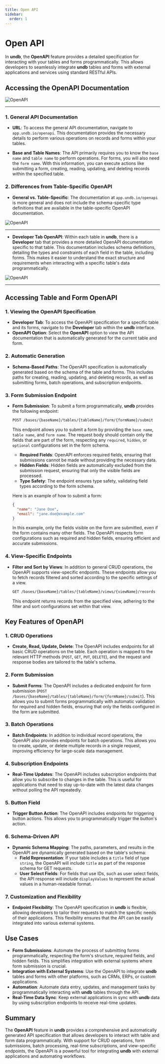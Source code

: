 ```yaml
---
title: Open API
sidebar:
  order: 1
---
```


# Open API

In **undb**, the **OpenAPI** feature provides a detailed specification for interacting with your tables and forms programmatically. This allows developers to seamlessly integrate **undb** tables and forms with external applications and services using standard RESTful APIs.

## Accessing the OpenAPI Documentation

<img src="/imgs/openapi.png" alt="OpenAPI" />

<hr />

### 1. General API Documentation

- **URL**: To access the general API documentation, navigate to `app.undb.io/openapi`. This documentation provides the necessary details to perform various operations on records and forms within your tables.

- **Base and Table Names**: The API primarily requires you to know the `base name` and `table name` to perform operations. For forms, you will also need the `form name`. With this information, you can execute actions like submitting a form, creating, reading, updating, and deleting records within the specified table.

### 2. Differences from Table-Specific OpenAPI

- **General vs. Table-Specific**: The documentation at `app.undb.io/openapi` is more general and does not include the schema-specific type definitions that are available in the table-specific OpenAPI documentation.

<img src="/imgs/openapi-general.png" alt="OpenAPI" />

<hr />

- **Developer Tab OpenAPI**: Within each table in **undb**, there is a **Developer** tab that provides a more detailed OpenAPI documentation specific to that table. This documentation includes schema definitions, detailing the types and constraints of each field in the table, including forms. This makes it easier to understand the exact structure and requirements when interacting with a specific table's data programmatically.

<img src="/imgs/openapi-table.png" alt="OpenAPI" />

<hr />

## Accessing Table and Form OpenAPI

### 1. Viewing the OpenAPI Specification

- **Developer Tab**: To access the OpenAPI specification for a specific table and its forms, navigate to the **Developer** tab within the **undb** interface.
- **OpenAPI Option**: Select the **OpenAPI** option to view the API documentation that is automatically generated for the current table and form.

### 2. Automatic Generation

- **Schema-Based Paths**: The OpenAPI specification is automatically generated based on the schema of the table and forms. This includes paths for creating, reading, updating, and deleting records, as well as submitting forms, batch operations, and subscription endpoints.

### 3. Form Submission Endpoint

- **Form Submission**: To submit a form programmatically, **undb** provides the following endpoint:

  ```bash
  POST /bases/{baseName}/tables/{tableName}/form/{formName}/submit
  ```

  This endpoint allows you to submit a form by providing the `base name`, `table name`, and `form name`. The request body should contain only the fields that are part of the form, respecting any `required`, `hidden`, or `optional` configurations set in the form schema.

  - **Required Fields**: OpenAPI enforces required fields, ensuring that submissions cannot be made without providing the necessary data.
  - **Hidden Fields**: Hidden fields are automatically excluded from the submission request, ensuring that only the visible fields are processed.
  - **Type Safety**: The endpoint ensures type safety, validating field types according to the form schema.

  Here is an example of how to submit a form:

  ```json
  {
    "name": "Jane Doe",
    "email": "jane.doe@example.com"
  }
  ```

  In this example, only the fields visible on the form are submitted, even if the form contains many other fields. The OpenAPI respects form configurations such as required and hidden fields, ensuring efficient and accurate submissions.

### 4. View-Specific Endpoints

- **Filter and Sort by Views**: In addition to general CRUD operations, the OpenAPI supports view-specific endpoints. These endpoints allow you to fetch records filtered and sorted according to the specific settings of a view.

  ```bash
  GET /bases/{baseName}/tables/{tableName}/views/{viewName}/records
  ```

  This endpoint returns records from the specified view, adhering to the filter and sort configurations set within that view.

## Key Features of OpenAPI

### 1. CRUD Operations

- **Create, Read, Update, Delete**: The OpenAPI includes endpoints for all basic CRUD operations on the table. Each operation is mapped to the relevant HTTP methods (`POST`, `GET`, `PUT`, `DELETE`), and the request and response bodies are tailored to the table's schema.

### 2. Form Submission

- **Submit Forms**: The OpenAPI includes a dedicated endpoint for form submission (`POST /bases/{baseName}/tables/{tableName}/form/{formName}/submit`). This allows you to submit forms programmatically with automatic validation for required and hidden fields, ensuring that only the fields configured in the form are submitted.

### 3. Batch Operations

- **Batch Endpoints**: In addition to individual record operations, the OpenAPI also provides endpoints for batch operations. This allows you to create, update, or delete multiple records in a single request, improving efficiency for large-scale data management.

### 4. Subscription Endpoints

- **Real-Time Updates**: The OpenAPI includes subscription endpoints that allow you to subscribe to changes in the table. This is useful for applications that need to stay up-to-date with the latest data changes without polling the API repeatedly.

### 5. Button Field

- **Trigger Button Action**: The OpenAPI includes endpoints for triggering button actions. This allows you to programmatically trigger the button's action.

### 6. Schema-Driven API

- **Dynamic Schema Mapping**: The paths, parameters, and results in the OpenAPI are dynamically generated based on the table's schema:
  - **Field Representation**: If your table includes a `title` field of type `string`, the OpenAPI will include `title` as part of the response schema for GET requests.
  - **User Select Fields**: For fields that use IDs, such as user select fields, the API response will include `displayValues` to represent the actual values in a human-readable format.

### 7. Customization and Flexibility

- **Endpoint Flexibility**: The OpenAPI specification in **undb** is flexible, allowing developers to tailor their requests to match the specific needs of their applications. This flexibility ensures that the API can be easily integrated into various external systems.

## Use Cases

- **Form Submissions**: Automate the process of submitting forms programmatically, respecting the form's structure, required fields, and hidden fields. This simplifies integration with external systems where form submission is crucial.
- **Integration with External Systems**: Use the OpenAPI to integrate **undb** tables and forms with other platforms, such as CRMs, ERPs, or custom applications.
- **Automation**: Automate data entry, updates, and management tasks by programmatically interacting with **undb** tables through the API.
- **Real-Time Data Sync**: Keep external applications in sync with **undb** data by using subscription endpoints to receive real-time updates.

## Summary

The **OpenAPI** feature in **undb** provides a comprehensive and automatically generated API specification that allows developers to interact with table and form data programmatically. With support for CRUD operations, form submissions, batch processing, real-time subscriptions, and view-specific endpoints, the OpenAPI is a powerful tool for integrating **undb** with external applications and automating workflows.
